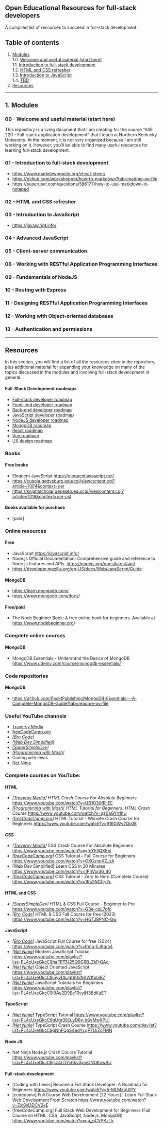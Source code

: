 Open Educational Resources for full-stack developers 
-----------------------------------------------------
A compiled list of resources to succeed in full-stack development.

## Table of contents
1. [Modules](#modules)  
  1.0. [Welcome and useful material (start here)](#welcome-and-useful-material-start-here)  
  1.1. [Introduction to full-stack development](#introduction-to-full-stack-development)  
  1.2. [HTML and CSS refresher](#html-and-css-refresher)  
  1.3. [Introduction to JavaScript](#introduction-to-javascript)  
  1.4. [TBD](#TBD)  
2. [Resources](#resources)

---

## 1. Modules
### 00 - Welcome and useful material (start here)
This repository is a living document that I am creating for the course "ASE 220 - Full-stack application development" that I teach at Northern Kentucky University. At the moment, it is not very organized because I am still working on it. However, you'll be able to find many useful resources for learning full-stack development.


### 01 - Introduction to full-stack development
- https://www.markdownguide.org/cheat-sheet/
- https://github.com/workshopper/how-to-markdown?tab=readme-ov-file
- https://superuser.com/questions/586177/how-to-use-markdown-in-notepad

### 02 - HTML and CSS refresher


### 03 - Introduction to JavaScript
- https://javascript.info/

### 04 - Advanced JavaScript



### 05 - Client-server communication

### 06 - Working with RESTful Application Programming Interfaces


### 09 - Fundamentals of NodeJS
### 10 - Routing with Express
### 11 - Designing RESTful Application Programming Interfaces
### 12 - Working with Object-oriented databases
### 13 - Authentication and permissions


---

## Resources
In this section, you will find a list of all the resources cited in the repository, plus additional material for expanding your knowledge on many of the topics discussed in the modules and involving full-stack development in general.


#### Full-Stack Development roadmaps
- [Full-stack developer roadmap](https://roadmap.sh/full-stack 'Full-stack developer roadmap') 
- [Front-end developer roadmap](https://roadmap.sh/frontend 'Front-end developer roadmap') 
- [Back-end developer roadmap](https://roadmap.sh/backend 'Back-end developer roadmap')
- [JavaScript developer roadmap](https://roadmap.sh/javascript 'JavaScript developer roadmap') 
- [NodeJS developer roadmap](https://roadmap.sh/nodejs 'NodeJS developer roadmap')
- [MongoDB roadmap](https://roadmap.sh/mongodb 'MongoDB roadmap')
- [React roadmap](https://roadmap.sh/react 'React roadmap') 
- [Vue roadmap](https://roadmap.sh/vue 'Vue roadmap') 
- [UX design roadmap](https://roadmap.sh/ux-design 'UX design roadmap')

### Books
#### Free books
- Eloquent JavaScript https://eloquentjavascript.net/
- https://cupola.gettysburg.edu/cgi/viewcontent.cgi?article=1004&context=oer
- https://knightscholar.geneseo.edu/cgi/viewcontent.cgi?article=1016&context=oer-ost
 
#### Books available for purchase
- [paid] 

### Online resources
#### Free
- JavaScript https://javascript.info/
- Node.js Official Documentation: Comprehensive guide and reference to Node.js features and APIs. https://nodejs.org/docs/latest/api/
- https://developer.mozilla.org/en-US/docs/Web/JavaScript/Guide

#### MongoDB
- https://learn.mongodb.com/
- https://www.mongodb.com/docs/

#### Free/paid
- The Node Beginner Book: A free online book for beginners. Available at https://www.nodebeginner.org/

### Complete online courses
#### MongoDB
- MongoDB Essentials - Understand the Basics of MongoDB https://www.udemy.com/course/mongodb-essentials/

### Code repositories
#### MongoDB
- https://github.com/PacktPublishing/MongoDB-Essentials---A-Complete-MongoDB-Guide?tab=readme-ov-file


### Useful YouTube channels
- [Traversy Media](https://www.youtube.com/@TraversyMedia 'Traversy Media')
- [freeCodeCamp.org](https://www.youtube.com/c/Freecodecamp 'freeCodeCamp.org')
- *[[Bro Code](https://www.youtube.com/@BroCodez 'Bro Code')]*
- [*[Web Dev Simplified]*](https://www.youtube.com/c/WebDevSimplified 'Web Dev Simplified')
- [*[SuperSimpleDev]*](https://www.youtube.com/@SuperSimpleDev 'SuperSimpleDev')
- [*[Programming with Mosh]*](https://www.youtube.com/c/programmingwithmosh 'Programming with Mosh')
- Coding with lewis
- [Net Ninja](https://www.youtube.com/channel/UCW5YeuERMmlnqo4oq8vwUpg 'Net Ninja')


### Complete courses on YouTube:
#### HTML
- *[[Traversy Media](https://www.youtube.com/@TraversyMedia 'Traversy Media')]* *HTML Crash Course For Absolute Beginners* https://www.youtube.com/watch?v=UB1O30fR-EE 
- [*[Programming with Mosh]*](https://www.youtube.com/c/programmingwithmosh 'Programming with Mosh') *HTML Tutorial for Beginners: HTML Crash Course* https://www.youtube.com/watch?v=qz0aGYrrlhU
- *[[freeCodeCamp.org](https://www.youtube.com/c/Freecodecamp 'freeCodeCamp.org')]* HTML Tutorial - Website Crash Course for Beginners https://www.youtube.com/watch?v=916GWv2Qs08

#### CSS
- *[[Traversy Media](https://www.youtube.com/@TraversyMedia 'Traversy Media')]* CSS Crash Course For Absolute Beginners https://www.youtube.com/watch?v=yfoY53QXEnI
- *[[freeCodeCamp.org](https://www.youtube.com/c/Freecodecamp 'freeCodeCamp.org')]* CSS Tutorial – Full Course for Beginners https://www.youtube.com/watch?v=OXGznpKZ_sA
- [Web Dev Simplified] Learn CSS in 20 Minutes https://www.youtube.com/watch?v=1PnVor36_40
- *[[freeCodeCamp.org](https://www.youtube.com/c/Freecodecamp 'freeCodeCamp.org')]* CSS Tutorial - Zero to Hero (Complete Course) https://www.youtube.com/watch?v=1Rs2ND1ryYc

#### HTML and CSS
- [*[SuperSimpleDev]*](https://www.youtube.com/@SuperSimpleDev 'SuperSimpleDev') HTML & CSS Full Course - Beginner to Pro https://www.youtube.com/watch?v=G3e-cpL7ofc
- *[[Bro Code](https://www.youtube.com/@BroCodez 'Bro Code')]* HTML & CSS Full Course for free  (2023) https://www.youtube.com/watch?v=HGTJBPNC-Gw	

#### JavaScript
- *[[Bro Code](https://www.youtube.com/@BroCodez 'Bro Code')]* JavaScript Full Course for free (2024) https://www.youtube.com/watch?v=lfmg-EJ8gm4
- *[[Net Ninja](https://www.youtube.com/channel/UCW5YeuERMmlnqo4oq8vwUpg 'Net Ninja')]* Modern JavaScript Tutorial https://www.youtube.com/playlist?list=PL4cUxeGkcC9haFPT7J25Q9GRB_ZkFrQAc
- *[[Net Ninja](https://www.youtube.com/channel/UCW5YeuERMmlnqo4oq8vwUpg 'Net Ninja')]* Object Oriented JavaScript https://www.youtube.com/playlist?list=PL4cUxeGkcC9i5yvDkJgt60vNVWffpblB7
- *[[Net Ninja](https://www.youtube.com/channel/UCW5YeuERMmlnqo4oq8vwUpg 'Net Ninja')]* JavaScript Tutorials for Beginners https://www.youtube.com/playlist?list=PL4cUxeGkcC9i9Ae2D9Ee1RvylH38dKuET

#### TypeScript
- *[[Net Ninja](https://www.youtube.com/channel/UCW5YeuERMmlnqo4oq8vwUpg 'Net Ninja')]* TypeScript Tutorial https://www.youtube.com/playlist?list=PL4cUxeGkcC9gUgr39Q_yD6v-bSyMwKPUI
- *[[Net Ninja](https://www.youtube.com/channel/UCW5YeuERMmlnqo4oq8vwUpg 'Net Ninja')]* TypeScript Crash Course https://www.youtube.com/playlist?list=PL4cUxeGkcC9gNhFQgS4edYLqP7LkZcFMN

#### Node JS
- Net Ninja Node.js Crash Course Tutorial https://www.youtube.com/playlist?list=PL4cUxeGkcC9jsz4LDYc6kv3ymONOKxwBU


#### Full-stack development
- [Coding with Lewis] Become a Full Stack Developer: A Roadmap for Beginners https://www.youtube.com/watch?v=5-MLMzbUlPY
- [codedamn] Full Course Web Development [22 Hours] | Learn Full Stack Web Development From Scratch https://www.youtube.com/watch?v=ZxKM3DCV2kE
- [freeCodeCamp.org] Full Stack Web Development for Beginners (Full Course on HTML, CSS, JavaScript, Node.js, MongoDB) https://www.youtube.com/watch?v=nu_pCVPKzTk



